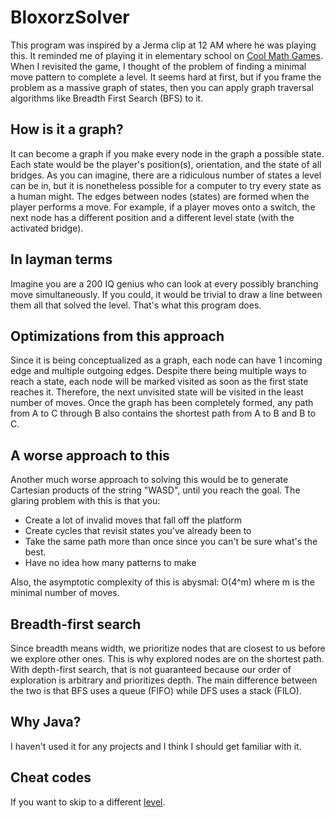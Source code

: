 # BloxorzSolver
This program was inspired by a Jerma clip at 12 AM where he was playing this.
It reminded me of playing it in elementary school on [Cool Math Games](https://www.coolmathgames.com/0-bloxorz).
When I revisited the game, I thought of the problem of finding a minimal move pattern to
complete a level. It seems hard at first, but if you frame the problem as a massive graph of states,
then you can apply graph traversal algorithms like Breadth First Search (BFS) to it.

## How is it a graph?
It can become a graph if you make every node in the graph a possible state.
Each state would be the player's position(s), orientation, and the state of all bridges.
As you can imagine, there are a ridiculous number of states a level can be in, but it is
nonetheless possible for a computer to try every state as a human might.
The edges between nodes (states) are formed when the player performs a move.
For example, if a player moves onto a switch, the next node has a different position and
a different level state (with the activated bridge).

## In layman terms
Imagine you are a 200 IQ genius who can look at every possibly branching move simultaneously.
If you could, it would be trivial to draw a line between them all that solved the level.
That's what this program does.

## Optimizations from this approach
Since it is being conceptualized as a graph, each node can have 1 incoming edge and multiple outgoing edges.
Despite there being multiple ways to reach a state, each node will be marked visited as soon as the first state reaches
it. Therefore, the next unvisited state will be visited in the least number of moves. Once the graph has been completely formed, any path from
A to C through B also contains the shortest path from A to B and B to C.

## A worse approach to this
Another much worse approach to solving this would be to generate Cartesian products of the string "WASD",
until you reach the goal. The glaring problem with this is that you:
- Create a lot of invalid moves that fall off the platform
- Create cycles that revisit states you've already been to
- Take the same path more than once since you can't be sure what's the best.
- Have no idea how many patterns to make 

Also, the asymptotic complexity of this is abysmal: O(4^m) where m is the minimal number of moves.

## Breadth-first search
Since breadth means width, we prioritize nodes that are closest to us before we explore other ones.
This is why explored nodes are on the shortest path. With depth-first search, that is not guaranteed because our order
of exploration is arbitrary and prioritizes depth. The main difference between the two is that BFS uses a queue (FIFO)
while DFS uses a stack (FILO).

## Why Java?
I haven't used it for any projects and I think I should get familiar with it.

## Cheat codes
If you want to skip to a different [level](https://www.newsweek.com/bloxorz-codes-level-33-cheats-walkthrough-how-play-31-beat-tips-1288666).